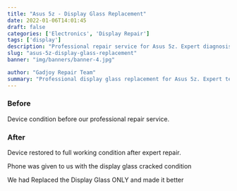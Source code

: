 ```yaml
---
title: "Asus 5z - Display Glass Replacement"
date: 2022-01-06T14:01:45
draft: false
categories: ['Electronics', 'Display Repair']
tags: ['display']
description: "Professional repair service for Asus 5z. Expert diagnosis and quality repairs in Bangalore."
slug: "asus-5z-display-glass-replacement"
banner: "img/banners/banner-4.jpg"

author: "Gadjoy Repair Team"
summary: "Professional display glass replacement for Asus 5z. Expert technicians, quality parts, warranty included."
---
```


### Before

Device condition before our professional repair service.

### After

Device restored to full working condition after expert repair.

Phone was given to us with the display glass cracked condition

We had Replaced the Display Glass ONLY and made it better